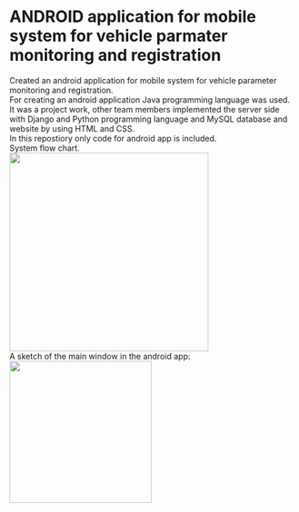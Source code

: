 # ANDROID application for mobile system for vehicle parmater monitoring and registration
Created an android application for mobile system for vehicle parameter monitoring and registration.<br />
For creating an android application Java programming language was used.<br />
It was a project work, other team members implemented the server side with Django and Python programming language and MySQL database and website by using HTML and CSS.<br />
In this repostiory only code for android app is included.<br />
System flow chart.<br />
<img src="https://github.com/user-attachments/assets/8ec29e46-fd89-4204-a35f-25648b6f0fdb" width="350" length="350"><br />
A sketch of the main window in the android app:<br />
<img src="https://github.com/user-attachments/assets/20484479-a71a-42c3-9d45-d6fcf4c549d3" width="250" length="250"><br />
